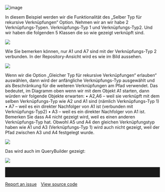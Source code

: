 ![image](//images.ctfassets.net/6mz8d8cle1nl/44TSRSjiUL7MlUbW414SIW/76c43b5c633ae9bc020ee4c8286db6db/image.png)

In diesem Beispiel werden wir die Funktionalität des „Selber Typ für rekursive Verknüpfungen“ Option. Nehmen wir an wir habe 2 Verknüpfungs-Typen.  Verknüpfungs-Typ 1 und Verknüpfungs-Typ2. Und wir haben die folgenden 5  Klassen die so wie gezeigt verknüpft sind. 

![](//images.ctfassets.net/6mz8d8cle1nl/3lO19TSfqbQZ3k2rZNgR1V/89428abe21bef9e581df375bf0c30f3a/13-03-2019_13-41-30_-_Copy.png)

Wie Sie bemerken können, nur A1 und A7 sind mit der Verknüpfungs-Typ 2 verbunden. In der Repository-Ansicht wird es wie im Bild aussehen.

![](//images.ctfassets.net/6mz8d8cle1nl/4xpF9Kj9lSZQEhgeJk4ASz/c5378e17b83ba164a7856dd4a3e25235/13-03-2019_13-48-22.png)

Wenn wir die Option „Gleicher Typ für rekursive Verknüpfungen“ erlauben“ auswählen, dann wird der anfängliche Verknüpfungs-Typ ausgewählt und als Beschränkung für die weiteren Verknüpfungen am Pfad verwendet. Das bedeutet, im Diagramm oben wenn wir mit dem Objekt A1 starten, dann würden wir folgende Objekte erwarten: 
•	A2,A6 – weil sie verknüpft mit dem selben Verknüpfungs-Typ wie A2 und A1  sind (nämlich Verknüpfungs-Typ 1)
•	A7 – weil es ein direkter Nachfolger von A1 ist (verbunden mit Verknüpfungs-Typ2)
•	A3 – weil es ein direkter Nachfolger von A1 ist. Bemerken Sie dass A4 nicht gezeigt wird, weil es einen anderen Verknüpfungs-Typ hat. Obwohl A5 und A4 den gleichen Verknüpfungstyp haben wie A1 und A3 (Verknüpfungs-Typ 1) wird auch nicht gezeigt, weil der Pfad zwischen A3 und A4 festgelegt wurde. 

![](//images.ctfassets.net/6mz8d8cle1nl/7e32HiZ8tbzeyd4CBzUlYm/ec97f708bf06b67e764372448eefad06/13-03-2019_13-41-30.png)

Das wird auch im QueryBuilder gezeigt:

![](//images.ctfassets.net/6mz8d8cle1nl/24dUjgU7WAxc3kERpTulUK/042783f14120046caebe60ecaa88d3c4/13-03-2019_13-52-20.png)


<hr style="padding-top:2rem" />
<a href="https://github.com/process4/docs/issues" target="_blank" class="bgw btn btn-primary btn-lg shadow-sm">Report an issue</a>
<a href="https://github.com/process4/docs" target="_blank" class="bgw btn btn-primary btn-lg shadow-sm" style="margin-left:10px;">View source code</a>